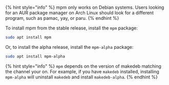 {% hint style="info" %}
mpm only works on Debian systems. Users looking for an AUR package manager on Arch Linux should look for a different program, such as pamac, yay, or paru.
{% endhint %}

To install mpm from the stable release, install the `mpm` package:

```sh
sudo apt install mpm
```

Or, to install the alpha release, install the `mpm-alpha` package:

```sh
sudo apt install mpm-alpha
```

{% hint style="info" %}
`mpm` depends on the version of makedeb matching the channel your on. For example, if you have `makedeb` installed, installing `mpm-alpha` will uninstall `makedeb` and install `makedeb-alpha`.
{% endhint %}
